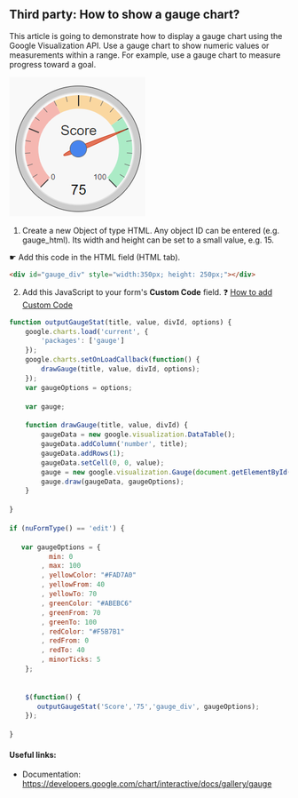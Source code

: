## Third party: How to show a gauge chart?

This article is going to demonstrate how to display a gauge chart using the Google Visualization API.
Use a gauge chart to show numeric values or measurements within a range. For example, use a gauge chart to measure progress toward a goal.

<p align="left">
  <img src="screenshots/gauge_chart.png">
</p>

1. Create a new Object of type HTML. Any object ID can be entered (e.g. gauge_html). Its width and height can be set to a small value, e.g. 15.

☛  Add this code in the HTML field (HTML tab).
   
```html   
<div id="gauge_div" style="width:350px; height: 250px;"></div>
```

2. Add this JavaScript to your form's **Custom Code** field.
   ❓ [How to add Custom Code](/codelib/common/form_add_custom_code_javascript.gif)


```javascript
function outputGaugeStat(title, value, divId, options) {
	google.charts.load('current', {
		'packages': ['gauge']
	});
	google.charts.setOnLoadCallback(function() {
		drawGauge(title, value, divId, options);
	});
	var gaugeOptions = options;

	var gauge;

	function drawGauge(title, value, divId) {
		gaugeData = new google.visualization.DataTable();
		gaugeData.addColumn('number', title);
		gaugeData.addRows(1);
		gaugeData.setCell(0, 0, value);
		gauge = new google.visualization.Gauge(document.getElementById(divId));
		gauge.draw(gaugeData, gaugeOptions);
	}

}

if (nuFormType() == 'edit') {

   var gaugeOptions = {
          min: 0
        , max: 100
        , yellowColor: "#FAD7A0"
        , yellowFrom: 40
        , yellowTo: 70
        , greenColor: "#ABEBC6"
        , greenFrom: 70
        , greenTo: 100
        , redColor: "#F5B7B1"
        , redFrom: 0
        , redTo: 40
        , minorTicks: 5
    };
    

	$(function() {
	   outputGaugeStat('Score','75','gauge_div', gaugeOptions);   
	});

}

```


#### Useful links:

* Documentation: https://developers.google.com/chart/interactive/docs/gallery/gauge

